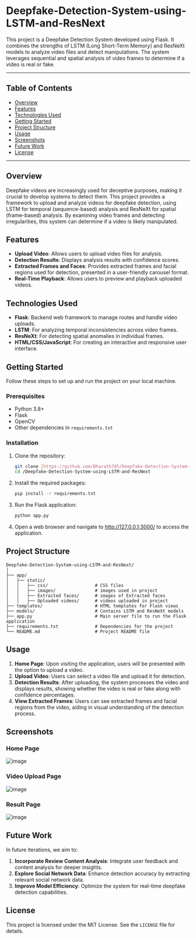 # Deepfake-Detection-System-using-LSTM-and-ResNext

This project is a Deepfake Detection System developed using Flask. It combines the strengths of LSTM (Long Short-Term Memory) and ResNeXt models to analyze video files and detect manipulations. The system leverages sequential and spatial analysis of video frames to determine if a video is real or fake.

---

## Table of Contents
- [Overview](#overview)
- [Features](#features)
- [Technologies Used](#technologies-used)
- [Getting Started](#getting-started)
- [Project Structure](#project-structure)
- [Usage](#usage)
- [Screenshots](#screenshots)
- [Future Work](#future-work)
- [License](#license)

---

## Overview

Deepfake videos are increasingly used for deceptive purposes, making it crucial to develop systems to detect them. This project provides a framework to upload and analyze videos for deepfake detection, using LSTM for temporal (sequence-based) analysis and ResNeXt for spatial (frame-based) analysis. By examining video frames and detecting irregularities, this system can determine if a video is likely manipulated.

## Features

- **Upload Video**: Allows users to upload video files for analysis.
- **Detection Results**: Displays analysis results with confidence scores.
- **Extracted Frames and Faces**: Provides extracted frames and facial regions used for detection, presented in a user-friendly carousel format.
- **Real-Time Playback**: Allows users to preview and playback uploaded videos.

## Technologies Used

- **Flask**: Backend web framework to manage routes and handle video uploads.
- **LSTM**: For analyzing temporal inconsistencies across video frames.
- **ResNeXt**: For detecting spatial anomalies in individual frames.
- **HTML/CSS/JavaScript**: For creating an interactive and responsive user interface.

## Getting Started

Follow these steps to set up and run the project on your local machine.

### Prerequisites

- Python 3.8+
- Flask
- OpenCV
- Other dependencies in `requirements.txt`

### Installation

1. Clone the repository:
   ```bash
   git clone [https://github.com/Bharath745/Deepfake-Detection-System-using-LSTM-and-ResNext.git]
   cd /Deepfake-Detection-System-using-LSTM-and-ResNext
   
2. Install the required packages:
   ```bash
   pip install -r requirements.txt
   
3. Run the Flask application:
   ```bash
   python app.py

4. Open a web browser and navigate to http://127.0.0.1:3000/ to access the application.

## Project Structure

```plaintext
Deepfake-Detection-System-using-LSTM-and-ResNext/
│
├── app/             
│   ├── static/
│   │   ├── css/                  # CSS files
│   │   ├── images/               # images used in project
│   │   ├── Extracted faces/      # images of Extracted faces 
│   │   ├── Uploaded videos/      # videos uploaded in project
├── templates/                    # HTML templates for Flask views
├── models/                       # Contains LSTM and ResNeXt models    
├── app.py                        # Main server file to run the Flask application
├── requirements.txt              # Dependencies for the project
└── README.md                     # Project README file
```
## Usage

1. **Home Page**: Upon visiting the application, users will be presented with the option to upload a video.
2. **Upload Video**: Users can select a video file and upload it for detection.
3. **Detection Results**: After uploading, the system processes the video and displays results, showing whether the video is real or fake along with confidence percentages.
4. **View Extracted Frames**: Users can see extracted frames and facial regions from the video, aiding in visual understanding of the detection process.

## Screenshots
### Home Page
![image](https://github.com/user-attachments/assets/88a5b63b-1e29-4b9c-bb1f-b24c6138c7a2)


### Video Upload Page
![image](https://github.com/user-attachments/assets/a188c6fb-994c-45ea-b578-e7e0ec1da8a9)


### Result Page
![image](https://github.com/user-attachments/assets/41d4b09c-93b7-4bcd-b2dd-706d408b2fcd)

## Future Work
In future iterations, we aim to:

1. **Incorporate Review Content Analysis**: Integrate user feedback and content analysis for deeper insights.
2. **Explore Social Network Data**: Enhance detection accuracy by extracting relevant social network data.
3. **Improve Model Efficiency**: Optimize the system for real-time deepfake detection capabilities.

## License
This project is licensed under the MIT License. See the `LICENSE` file for details.

